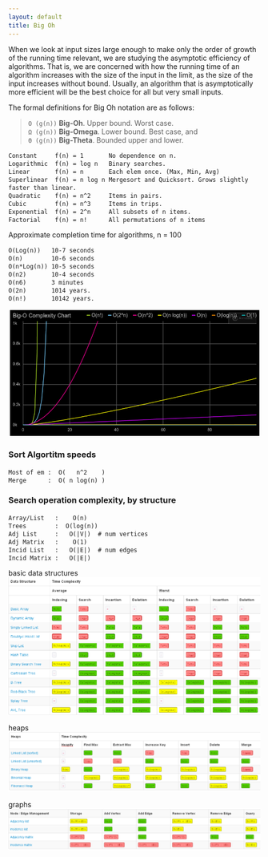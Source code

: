 ```yaml
---
layout: default
title: Big Oh
---
```



When we look at input sizes large enough to make only the order of growth of the running time relevant, we are studying the asymptotic efficiency of algorithms. That is, we are concerned with how the running time of an algorithm increases with the size of the input in the limit, as the size of the input increases without bound. Usually, an algorithm that is asymptotically more efficient will be the best choice for all but very small inputs.

The formal definitions for Big Oh notation are as follows:

> `O (g(n))` **Big-Oh**. Upper bound. Worst case.  
> `Ω (g(n))` **Big-Omega**. Lower bound. Best case, and  
> `Θ (g(n))` **Big-Theta**. Bounded upper and lower.  


    Constant     f(n) = 1       No dependence on n.
    Logarithmic  f(n) = log n   Binary searches.
    Linear       f(n) = n       Each elem once. (Max, Min, Avg)
    Superlinear  f(n) = n log n Mergesort and Quicksort. Grows slightly faster than linear.
    Quadratic    f(n) = n^2     Items in pairs. 
    Cubic        f(n) = n^3     Items in trips.
    Exponential  f(n) = 2^n     All subsets of n items.
    Factorial    f(n) = n!      All permutations of n items

Approximate completion time for algorithms, n = 100

    O(Log(n))   10-7 seconds
    O(n)        10-6 seconds
    O(n*Log(n)) 10-5 seconds
    O(n2)       10-4 seconds
    O(n6)       3 minutes
    O(2n)       1014 years.
    O(n!)       10142 years.


![Big Oh Chart][big_oh_chart]


### Sort Algortitm speeds 

    Most of em :  O(   n^2    )
    Merge      :  O( n log(n) )


### Search operation complexity, by structure

    Array/List   :    O(n)
    Trees        :  O(log(n))
    Adj List     :   O(|V|)  # num vertices
    Adj Matrix   :    O(1) 
    Incid List   :   O(|E|)  # num edges
    Incid Matrix :   O(|E|)


basic data structures
![basic structures complexity img][data_sets]

heaps
![heap complexity img][heaps]

graphs
![graphs complexity img][graphs]


[big_oh_chart]: /img/big-oh-chart.png
[data_sets]: /img/complexity-ds.png
[heaps]: /img/complexity-heaps.png
[graphs]: /img/complexity-graphs.png




